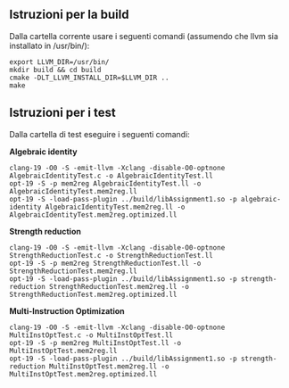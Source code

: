 ## Istruzioni per la build
Dalla cartella corrente usare i seguenti comandi  (assumendo che llvm sia installato in /usr/bin/):

```
export LLVM_DIR=/usr/bin/
mkdir build && cd build
cmake -DLT_LLVM_INSTALL_DIR=$LLVM_DIR ..
make
```

## Istruzioni per i test
Dalla cartella di test eseguire i seguenti comandi:

**Algebraic identity**
```
clang-19 -O0 -S -emit-llvm -Xclang -disable-O0-optnone AlgebraicIdentityTest.c -o AlgebraicIdentityTest.ll
opt-19 -S -p mem2reg AlgebraicIdentityTest.ll -o AlgebraicIdentityTest.mem2reg.ll
opt-19 -S -load-pass-plugin ../build/libAssignment1.so -p algebraic-identity AlgebraicIdentityTest.mem2reg.ll -o AlgebraicIdentityTest.mem2reg.optimized.ll
```

**Strength reduction**
```
clang-19 -O0 -S -emit-llvm -Xclang -disable-O0-optnone StrengthReductionTest.c -o StrengthReductionTest.ll
opt-19 -S -p mem2reg StrengthReductionTest.ll -o StrengthReductionTest.mem2reg.ll
opt-19 -S -load-pass-plugin ../build/libAssignment1.so -p strength-reduction StrengthReductionTest.mem2reg.ll -o StrengthReductionTest.mem2reg.optimized.ll
```

**Multi-Instruction Optimization**
```
clang-19 -O0 -S -emit-llvm -Xclang -disable-O0-optnone MultiInstOptTest.c -o MultiInstOptTest.ll
opt-19 -S -p mem2reg MultiInstOptTest.ll -o MultiInstOptTest.mem2reg.ll
opt-19 -S -load-pass-plugin ../build/libAssignment1.so -p strength-reduction MultiInstOptTest.mem2reg.ll -o MultiInstOptTest.mem2reg.optimized.ll
```
